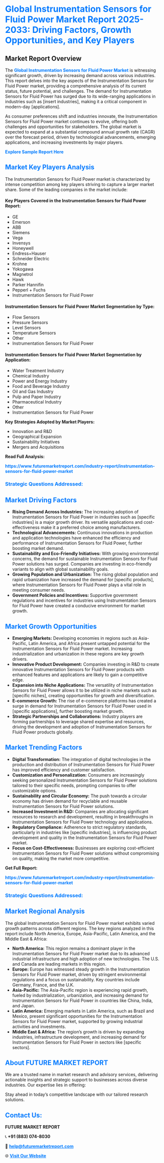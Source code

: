 <h1 style="color: #007BFF;">Global Instrumentation Sensors for Fluid Power Market Report 2025-2033: Driving Factors, Growth Opportunities, and Key Players</h1>

<section id="overview">
<h2>Market Report Overview</h2>
<p>The <a href="https://www.futuremarketreport.com/industry-report/instrumentation-sensors-for-fluid-power-market" style="color: #007BFF; text-decoration: none;"><strong>Global Instrumentation Sensors for Fluid Power Market</strong></a> is witnessing significant growth, driven by increasing demand across various industries. This report delves into the key aspects of the Instrumentation Sensors for Fluid Power market, providing a comprehensive analysis of its current status, future potential, and challenges. The demand for Instrumentation Sensors for Fluid Power has surged due to its wide-ranging applications in industries such as [insert industries], making it a critical component in modern-day [applications].</p>
<p>As consumer preferences shift and industries innovate, the Instrumentation Sensors for Fluid Power market continues to evolve, offering both challenges and opportunities for stakeholders. The global market is expected to expand at a substantial compound annual growth rate (CAGR) over the forecast period, driven by technological advancements, emerging applications, and increasing investments by major players.</p>
</section>

<section id="overview">
<p><a href="https://www.futuremarketreport.com/request-sample/reportId=99644" style="color: #007BFF; text-decoration: none;"><strong>Explore Sample Report Here</strong></a></p>
</section>

<section id="key-players">
<h2 style="color: #007BFF;">Market Key Players Analysis</h2>
<p>The Instrumentation Sensors for Fluid Power market is characterized by intense competition among key players striving to capture a larger market share. Some of the leading companies in the market include:</p>
<h4>Key Players Covered in the Instrumentation Sensors for Fluid Power Report:</h4>
<ul><li>GE</li><li>Emerson</li><li>ABB</li><li>Siemens</li><li>Vega</li><li>Invensys</li><li>Honeywell</li><li>Endress+Hauser</li><li>Schneider Electric</li><li>Krohne</li><li>Yokogawa</li><li>Magnetrol</li><li>Hawk</li><li>Parker Hannifin</li><li>Pepperl + Fuchs</li><li>Instrumentation Sensors for Fluid Power</li></ul>
<h4>Instrumentation Sensors for Fluid Power Market Segmentation by Type:</h4>
<ul><li>Flow Sensors</li><li>Pressure Sensors</li><li>Level Sensors</li><li>Temperature Sensors</li><li>Other</li><li>Instrumentation Sensors for Fluid Power</li></ul>

<h4>Instrumentation Sensors for Fluid Power Market Segmentation by Application:</h4>
<ul><li>Water Treatment Industry</li><li>Chemical Industry</li><li>Power and Energy Industry</li><li>Food and Beverage Industry</li><li>Oil and Gas Industry</li><li>Pulp and Paper Industry</li><li>Pharmaceutical Industry</li><li>Other</li><li>Instrumentation Sensors for Fluid Power</li></ul>
<p><strong>Key Strategies Adopted by Market Players:</strong></p>
<ul>
<li>Innovation and R&D</li>
<li>Geographical Expansion</li>
<li>Sustainability Initiatives</li>
<li>Mergers and Acquisitions</li>
</ul>
</section>

<section>
<p><strong>Read Full Analysis: </strong></p><a href="https://www.futuremarketreport.com/industry-report/instrumentation-sensors-for-fluid-power-market" style="color: #007BFF; text-decoration: none;"><strong>https://www.futuremarketreport.com/industry-report/instrumentation-sensors-for-fluid-power-market</strong></a>
<h3 style="color: #007BFF;">Strategic Questions Addressed:</h3>
</section>

<section id="driving-factors">
<h2 style="color: #007BFF;">Market Driving Factors</h2>
<ul>
<li><strong>Rising Demand Across Industries:</strong> The increasing adoption of Instrumentation Sensors for Fluid Power in industries such as [specific industries] is a major growth driver. Its versatile applications and cost-effectiveness make it a preferred choice among manufacturers.</li>
<li><strong>Technological Advancements:</strong> Continuous innovations in production and application technologies have enhanced the efficiency and performance of Instrumentation Sensors for Fluid Power, further boosting market demand.</li>
<li><strong>Sustainability and Eco-Friendly Initiatives:</strong> With growing environmental concerns, the demand for sustainable Instrumentation Sensors for Fluid Power solutions has surged. Companies are investing in eco-friendly variants to align with global sustainability goals.</li>
<li><strong>Growing Population and Urbanization:</strong> The rising global population and rapid urbanization have increased the demand for [specific products], where Instrumentation Sensors for Fluid Power plays a vital role in meeting consumer needs.</li>
<li><strong>Government Policies and Incentives:</strong> Supportive government regulations and incentives for industries using Instrumentation Sensors for Fluid Power have created a conducive environment for market growth.</li>
</ul>
</section>

<section id="growth-opportunities">
<h2 style="color: #007BFF;">Market Growth Opportunities</h2>
<ul>
<li><strong>Emerging Markets:</strong> Developing economies in regions such as Asia-Pacific, Latin America, and Africa present untapped potential for the Instrumentation Sensors for Fluid Power market. Increasing industrialization and urbanization in these regions are key growth drivers.</li>
<li><strong>Innovative Product Development:</strong> Companies investing in R&D to create innovative Instrumentation Sensors for Fluid Power products with enhanced features and applications are likely to gain a competitive edge.</li>
<li><strong>Expansion into Niche Applications:</strong> The versatility of Instrumentation Sensors for Fluid Power allows it to be utilized in niche markets such as [specific niches], creating opportunities for growth and diversification.</li>
<li><strong>E-commerce Growth:</strong> The rise of e-commerce platforms has created a surge in demand for Instrumentation Sensors for Fluid Power used in [specific applications], further boosting market growth.</li>
<li><strong>Strategic Partnerships and Collaborations:</strong> Industry players are forming partnerships to leverage shared expertise and resources, driving the development and adoption of Instrumentation Sensors for Fluid Power products globally.</li>
</ul>
</section>

<section id="trending-factors">
<h2 style="color: #007BFF;">Market Trending Factors</h2>
<ul>
<li><strong>Digital Transformation:</strong> The integration of digital technologies in the production and distribution of Instrumentation Sensors for Fluid Power has improved efficiency and customer satisfaction.</li>
<li><strong>Customization and Personalization:</strong> Consumers are increasingly seeking personalized Instrumentation Sensors for Fluid Power solutions tailored to their specific needs, prompting companies to offer customizable options.</li>
<li><strong>Sustainability and Circular Economy:</strong> The push towards a circular economy has driven demand for recyclable and reusable Instrumentation Sensors for Fluid Power solutions.</li>
<li><strong>Increased Investment in R&D:</strong> Companies are allocating significant resources to research and development, resulting in breakthroughs in Instrumentation Sensors for Fluid Power technology and applications.</li>
<li><strong>Regulatory Compliance:</strong> Adherence to strict regulatory standards, particularly in industries like [specific industries], is influencing product development and quality in the Instrumentation Sensors for Fluid Power market.</li>
<li><strong>Focus on Cost-Effectiveness:</strong> Businesses are exploring cost-efficient Instrumentation Sensors for Fluid Power solutions without compromising on quality, making the market more competitive.</li>
</ul>
</section>

<section>
<p><strong>Get Full Report: </strong></p><a href="https://www.futuremarketreport.com/industry-report/instrumentation-sensors-for-fluid-power-market" style="color: #007BFF; text-decoration: none;"><strong>https://www.futuremarketreport.com/industry-report/instrumentation-sensors-for-fluid-power-market</strong></a>
<h3 style="color: #007BFF;">Strategic Questions Addressed:</h3>
</section>


<section id="regional-analysis">
<h2 style="color: #007BFF;">Market Regional Analysis</h2>
<p>The global Instrumentation Sensors for Fluid Power market exhibits varied growth patterns across different regions. The key regions analyzed in this report include North America, Europe, Asia-Pacific, Latin America, and the Middle East & Africa:</p>
<ul>
<li><strong>North America:</strong> This region remains a dominant player in the Instrumentation Sensors for Fluid Power market due to its advanced industrial infrastructure and high adoption of new technologies. The U.S. and Canada are leading markets in this region.</li>
<li><strong>Europe:</strong> Europe has witnessed steady growth in the Instrumentation Sensors for Fluid Power market, driven by stringent environmental regulations and a focus on sustainability. Key countries include Germany, France, and the U.K.</li>
<li><strong>Asia-Pacific:</strong> The Asia-Pacific region is experiencing rapid growth, fueled by industrialization, urbanization, and increasing demand for Instrumentation Sensors for Fluid Power in countries like China, India, and Japan.</li>
<li><strong>Latin America:</strong> Emerging markets in Latin America, such as Brazil and Mexico, present significant opportunities for the Instrumentation Sensors for Fluid Power market, supported by growing industrial activities and investments.</li>
<li><strong>Middle East & Africa:</strong> The region’s growth is driven by expanding industries, infrastructure development, and increasing demand for Instrumentation Sensors for Fluid Power in sectors like [specific sectors].</li>
</ul>
</section>

<footer>
<h2 style="color: #007BFF;">About FUTURE MARKET REPORT</h2>
<p>We are a trusted name in market research and advisory services, delivering actionable insights and strategic support to businesses across diverse industries. Our expertise lies in offering:</p>

<p>Stay ahead in today’s competitive landscape with our tailored research solutions.</p>

<h2 style="color: #007BFF;">Contact Us:</h2>
<p><strong>FUTURE MARKET REPORT</strong></p>
<p>📞 <strong>+91 (883) 074-8030</strong></p>
<p>📧 <strong><a href="mailto:help@futuremarketreport.com" style="color: #007BFF;">help@futuremarketreport.com</a></strong></p>
<p>🌐 <strong><a href="https://www.futuremarketreport.com/" style="color: #007BFF;">Visit Our Website</a></strong></p>
</footer>